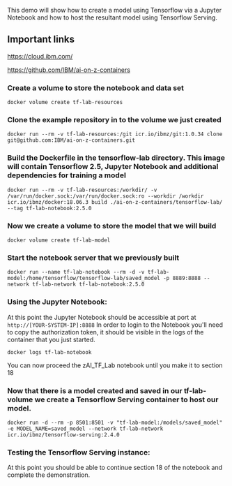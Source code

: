 This demo will show how to create a model using Tensorflow via a Jupyter Notebook and how to host the resultant model using Tensorflow Serving.

## Important links
https://cloud.ibm.com/

https://github.com/IBM/ai-on-z-containers

### Create a volume to store the notebook and data set
`docker volume create tf-lab-resources`
### Clone the example repository in to the volume we just created
`docker run --rm -v tf-lab-resources:/git icr.io/ibmz/git:1.0.34 clone git@github.com:IBM/ai-on-z-containers.git`
### Build the Dockerfile in the tensorflow-lab directory. This image will contain Tensorflow 2.5, Jupyter Notebook and additional dependencies for training a model
`docker run --rm -v tf-lab-resources:/workdir/ -v /var/run/docker.sock:/var/run/docker.sock:ro --workdir /workdir icr.io/ibmz/docker:18.06.3 build ./ai-on-z-containers/tensorflow-lab/ --tag tf-lab-notebook:2.5.0`

### Now we create a volume to store the model that we will build
`docker volume create tf-lab-model`
### Start the notebook server that we previously built
`docker run --name tf-lab-notebook --rm -d -v tf-lab-model:/home/tensorflow/tensorflow-lab/saved_model -p 8889:8888 --network tf-lab-network tf-lab-notebook:2.5.0`

### Using the Jupyter Notebook:
At this point the Jupyter Notebook should be accessible at port at `http://[YOUR-SYSTEM-IP]:8888`
In order to login to the Notebook you'll need to copy the authorization token, it should be visible in the logs of the container that you just started.

`docker logs tf-lab-notebook`

You can now proceed the zAI_TF_Lab notebook until you make it to section 18

### Now that there is a model created and saved in our tf-lab-volume we create a Tensorflow Serving container to host our model.
`docker run -d --rm -p 8501:8501 -v "tf-lab-model:/models/saved_model" -e MODEL_NAME=saved_model --network tf-lab-network icr.io/ibmz/tensorflow-serving:2.4.0`

### Testing the Tensorflow Serving instance:
At this point you should be able to continue section 18 of the notebook and complete the demonstration.
